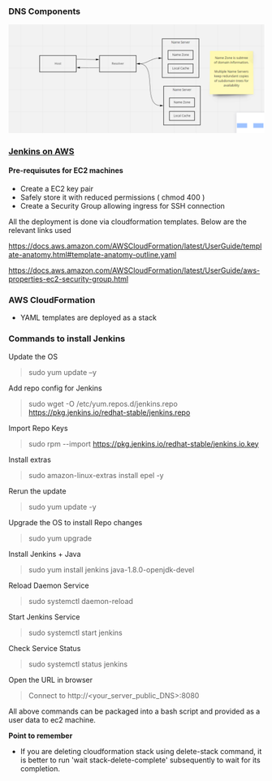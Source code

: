 
### DNS Components

![Alt text](../images/dns.png?raw=true "DNS")

### [Jenkins on AWS](https://www.jenkins.io/doc/tutorials/tutorial-for-installing-jenkins-on-AWS/)

#### **Pre-requisutes for EC2 machines**
- Create a EC2 key pair 
- Safely store it with reduced permissions ( chmod 400 )
- Create a Security Group allowing ingress for SSH connection 


All the deployment is done via cloudformation templates.
Below are the relevant links used 

https://docs.aws.amazon.com/AWSCloudFormation/latest/UserGuide/template-anatomy.html#template-anatomy-outline.yaml

https://docs.aws.amazon.com/AWSCloudFormation/latest/UserGuide/aws-properties-ec2-security-group.html


### AWS CloudFormation 
- YAML templates are deployed as a stack

### **Commands to install Jenkins**

Update the OS
> sudo yum update –y

Add repo config for Jenkins
> sudo wget -O /etc/yum.repos.d/jenkins.repo     https://pkg.jenkins.io/redhat-stable/jenkins.repo

Import Repo Keys
> sudo rpm --import https://pkg.jenkins.io/redhat-stable/jenkins.io.key

Install extras 
> sudo amazon-linux-extras install epel -y

Rerun the update
> sudo yum update -y

Upgrade the OS to install Repo changes
> sudo yum upgrade

Install Jenkins + Java
> sudo yum install jenkins java-1.8.0-openjdk-devel

Reload Daemon Service
> sudo systemctl daemon-reload

Start Jenkins Service
>  sudo systemctl start jenkins

Check Service Status
> sudo systemctl status jenkins

Open the URL in browser
> Connect to http://<your_server_public_DNS>:8080 

All above commands can be packaged into a bash script and provided as a user data to ec2 machine.

**Point to remember**
- If you are deleting cloudformation stack using delete-stack command, it is better to run 'wait stack-delete-complete' subsequently to wait for its completion.